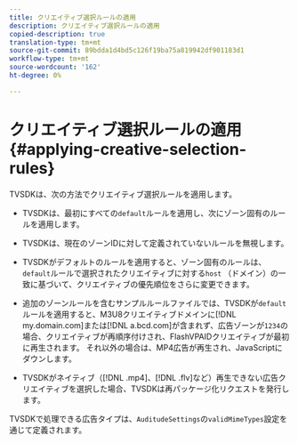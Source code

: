 ```yaml
---
title: クリエイティブ選択ルールの適用
description: クリエイティブ選択ルールの適用
copied-description: true
translation-type: tm+mt
source-git-commit: 89bdda1d4bd5c126f19ba75a819942df901183d1
workflow-type: tm+mt
source-wordcount: '162'
ht-degree: 0%

---
```



# クリエイティブ選択ルールの適用{#applying-creative-selection-rules}

TVSDKは、次の方法でクリエイティブ選択ルールを適用します。

* TVSDKは、最初にすべての`default`ルールを適用し、次にゾーン固有のルールを適用します。
* TVSDKは、現在のゾーンIDに対して定義されていないルールを無視します。
* TVSDKがデフォルトのルールを適用すると、ゾーン固有のルールは、`default`ルールで選択されたクリエイティブに対する`host` （ドメイン）の一致に基づいて、クリエイティブの優先順位をさらに変更できます。

* 追加のゾーンルールを含むサンプルルールファイルでは、TVSDKが`default`ルールを適用すると、M3U8クリエイティブドメインに[!DNL my.domain.com]または[!DNL a.bcd.com]が含まれず、広告ゾーンが`1234`の場合、クリエイティブが再順序付けされ、FlashVPAIDクリエイティブが最初に再生されます。 それ以外の場合は、MP4広告が再生され、JavaScriptにダウンします。

* TVSDKがネイティブ（[!DNL .mp4]、[!DNL .flv]など）再生できない広告クリエイティブを選択した場合、TVSDKは再パッケージ化リクエストを発行します。

TVSDKで処理できる広告タイプは、`AuditudeSettings`の`validMimeTypes`設定を通じて定義されます。
